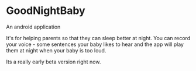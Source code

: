 # GoodNightBaby
An android application

It's for helping parents so that they can sleep better at night.
You can record your voice - some sentences your baby likes to hear and the app will play them at night when your baby is too loud.


Its a really early beta version right now.
